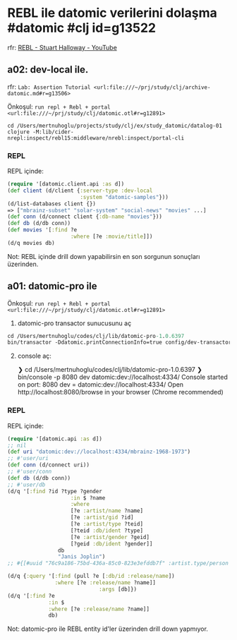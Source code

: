
# REBL ile datomic verilerini dolaşma #datomic #clj id=g13522

rfr: [REBL - Stuart Halloway - YouTube](https://youtu.be/c52QhiXsmyI?t=1237)

## a02: dev-local ile. 

rfr: `Lab: Assertion Tutorial <url:file:///~/prj/study/clj/archive-datomic.md#r=g13506>`

Önkoşul: `run repl + Rebl + portal <url:file:///~/prj/study/clj/datomic.otl#r=g12891>`

	cd /Users/mertnuhoglu/projects/study/clj/ex/study_datomic/datalog-01
	clojure -M:lib/cider-nrepl:inspect/rebl15:middleware/nrebl:inspect/portal-cli

### REPL

REPL içinde:

```clj
(require '[datomic.client.api :as d])
(def client (d/client {:server-type :dev-local
                       :system "datomic-samples"}))
(d/list-databases client {})
=> ["mbrainz-subset" "solar-system" "social-news" "movies" ...]
(def conn (d/connect client {:db-name "movies"}))
(def db (d/db conn))
(def movies '[:find ?e
                    :where [?e :movie/title]])
(d/q movies db)
```

Not: REBL içinde drill down yapabilirsin en son sorgunun sonuçları üzerinden. 

## a01: datomic-pro ile

Önkoşul: `run repl + Rebl + portal <url:file:///~/prj/study/clj/datomic.otl#r=g12891>`

01. datomic-pro transactor sunucusunu aç

```clj
cd /Users/mertnuhoglu/codes/clj/lib/datomic-pro-1.0.6397
bin/transactor -Ddatomic.printConnectionInfo=true config/dev-transactor-template.properties
```

02. console aç:

	❯ cd /Users/mertnuhoglu/codes/clj/lib/datomic-pro-1.0.6397
	❯ bin/console -p 8080 dev datomic:dev://localhost:4334/
	Console started on port: 8080
		dev = datomic:dev://localhost:4334/
	Open http://localhost:8080/browse in your browser (Chrome recommended)

### REPL

REPL içinde:

```clj
(require '[datomic.api :as d])
;; nil
(def uri "datomic:dev://localhost:4334/mbrainz-1968-1973")
;; #'user/uri
(def conn (d/connect uri))
;; #'user/conn
(def db (d/db conn))
;; #'user/db
(d/q '[:find ?id ?type ?gender
					:in $ ?name
					:where
					[?e :artist/name ?name]
					[?e :artist/gid ?id]
					[?e :artist/type ?teid]
					[?teid :db/ident ?type]
					[?e :artist/gender ?geid]
					[?geid :db/ident ?gender]]
				db
				"Janis Joplin")
;; #{[#uuid "76c9a186-75bd-436a-85c0-823e3efddb7f" :artist.type/person :artist.gender/female]}
```


```clj
(d/q {:query '[:find (pull ?e [:db/id :release/name])
               :where [?e :release/name ?name]]
							 :args [db]})
(d/q '[:find ?e
			 :in $
			 :where [?e :release/name ?name]]
			 db)
```

Not: datomic-pro ile REBL entity id'ler üzerinden drill down yapmıyor.

